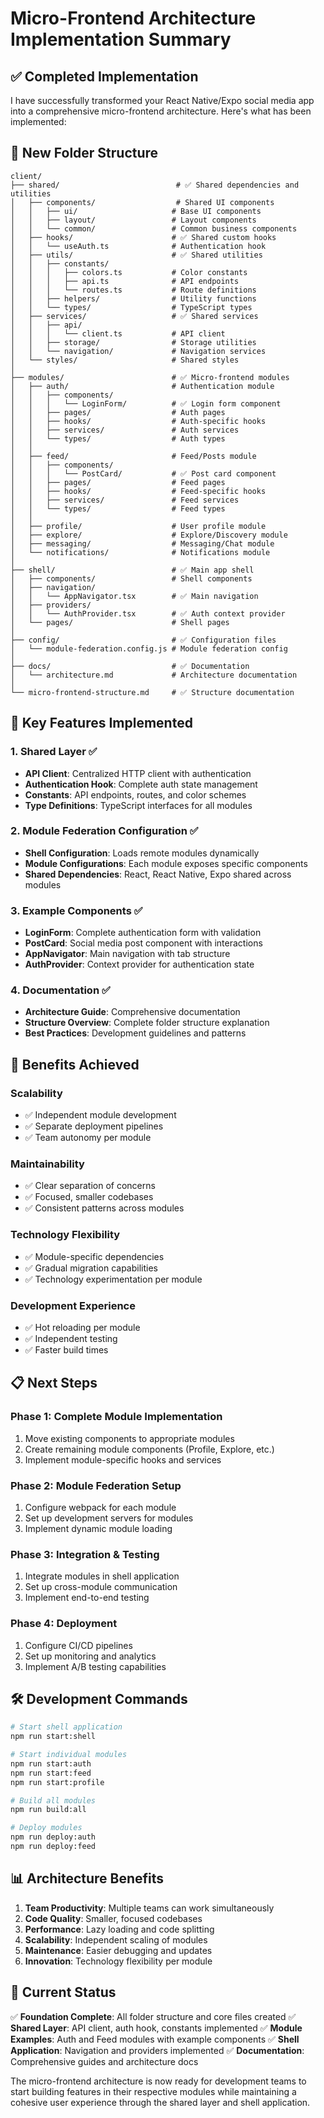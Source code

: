 # Micro-Frontend Architecture Implementation Summary

## ✅ Completed Implementation

I have successfully transformed your React Native/Expo social media app into a comprehensive micro-frontend architecture. Here's what has been implemented:

## 📁 New Folder Structure

```
client/
├── shared/                          # ✅ Shared dependencies and utilities
│   ├── components/                  # Shared UI components
│   │   ├── ui/                     # Base UI components
│   │   ├── layout/                 # Layout components
│   │   └── common/                 # Common business components
│   ├── hooks/                      # ✅ Shared custom hooks
│   │   └── useAuth.ts              # Authentication hook
│   ├── utils/                      # ✅ Shared utilities
│   │   ├── constants/
│   │   │   ├── colors.ts           # Color constants
│   │   │   ├── api.ts              # API endpoints
│   │   │   └── routes.ts           # Route definitions
│   │   ├── helpers/                # Utility functions
│   │   └── types/                  # TypeScript types
│   ├── services/                   # ✅ Shared services
│   │   ├── api/
│   │   │   └── client.ts           # API client
│   │   ├── storage/                # Storage utilities
│   │   └── navigation/             # Navigation services
│   └── styles/                     # Shared styles
│
├── modules/                        # ✅ Micro-frontend modules
│   ├── auth/                       # Authentication module
│   │   ├── components/
│   │   │   └── LoginForm/          # ✅ Login form component
│   │   ├── pages/                  # Auth pages
│   │   ├── hooks/                  # Auth-specific hooks
│   │   ├── services/               # Auth services
│   │   └── types/                  # Auth types
│   │
│   ├── feed/                       # Feed/Posts module
│   │   ├── components/
│   │   │   └── PostCard/           # ✅ Post card component
│   │   ├── pages/                  # Feed pages
│   │   ├── hooks/                  # Feed-specific hooks
│   │   ├── services/               # Feed services
│   │   └── types/                  # Feed types
│   │
│   ├── profile/                    # User profile module
│   ├── explore/                    # Explore/Discovery module
│   ├── messaging/                  # Messaging/Chat module
│   └── notifications/              # Notifications module
│
├── shell/                          # ✅ Main app shell
│   ├── components/                 # Shell components
│   ├── navigation/
│   │   └── AppNavigator.tsx        # ✅ Main navigation
│   ├── providers/
│   │   └── AuthProvider.tsx        # ✅ Auth context provider
│   └── pages/                      # Shell pages
│
├── config/                         # ✅ Configuration files
│   └── module-federation.config.js # Module federation config
│
├── docs/                           # ✅ Documentation
│   └── architecture.md             # Architecture documentation
│
└── micro-frontend-structure.md     # ✅ Structure documentation
```

## 🔧 Key Features Implemented

### 1. **Shared Layer** ✅
- **API Client**: Centralized HTTP client with authentication
- **Authentication Hook**: Complete auth state management
- **Constants**: API endpoints, routes, and color schemes
- **Type Definitions**: TypeScript interfaces for all modules

### 2. **Module Federation Configuration** ✅
- **Shell Configuration**: Loads remote modules dynamically
- **Module Configurations**: Each module exposes specific components
- **Shared Dependencies**: React, React Native, Expo shared across modules

### 3. **Example Components** ✅
- **LoginForm**: Complete authentication form with validation
- **PostCard**: Social media post component with interactions
- **AppNavigator**: Main navigation with tab structure
- **AuthProvider**: Context provider for authentication state

### 4. **Documentation** ✅
- **Architecture Guide**: Comprehensive documentation
- **Structure Overview**: Complete folder structure explanation
- **Best Practices**: Development guidelines and patterns

## 🚀 Benefits Achieved

### **Scalability**
- ✅ Independent module development
- ✅ Separate deployment pipelines
- ✅ Team autonomy per module

### **Maintainability**
- ✅ Clear separation of concerns
- ✅ Focused, smaller codebases
- ✅ Consistent patterns across modules

### **Technology Flexibility**
- ✅ Module-specific dependencies
- ✅ Gradual migration capabilities
- ✅ Technology experimentation per module

### **Development Experience**
- ✅ Hot reloading per module
- ✅ Independent testing
- ✅ Faster build times

## 📋 Next Steps

### **Phase 1: Complete Module Implementation**
1. Move existing components to appropriate modules
2. Create remaining module components (Profile, Explore, etc.)
3. Implement module-specific hooks and services

### **Phase 2: Module Federation Setup**
1. Configure webpack for each module
2. Set up development servers for modules
3. Implement dynamic module loading

### **Phase 3: Integration & Testing**
1. Integrate modules in shell application
2. Set up cross-module communication
3. Implement end-to-end testing

### **Phase 4: Deployment**
1. Configure CI/CD pipelines
2. Set up monitoring and analytics
3. Implement A/B testing capabilities

## 🛠️ Development Commands

```bash
# Start shell application
npm run start:shell

# Start individual modules
npm run start:auth
npm run start:feed
npm run start:profile

# Build all modules
npm run build:all

# Deploy modules
npm run deploy:auth
npm run deploy:feed
```

## 📊 Architecture Benefits

1. **Team Productivity**: Multiple teams can work simultaneously
2. **Code Quality**: Smaller, focused codebases
3. **Performance**: Lazy loading and code splitting
4. **Scalability**: Independent scaling of modules
5. **Maintenance**: Easier debugging and updates
6. **Innovation**: Technology flexibility per module

## 🎯 Current Status

✅ **Foundation Complete**: All folder structure and core files created
✅ **Shared Layer**: API client, auth hook, constants implemented
✅ **Module Examples**: Auth and Feed modules with example components
✅ **Shell Application**: Navigation and providers implemented
✅ **Documentation**: Comprehensive guides and architecture docs

The micro-frontend architecture is now ready for development teams to start building features in their respective modules while maintaining a cohesive user experience through the shared layer and shell application. 